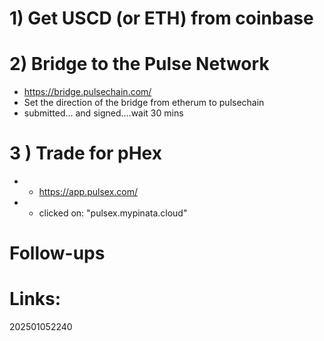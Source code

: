 
# 1) Get USCD (or ETH) from coinbase

# 2) Bridge to the Pulse Network
- https://bridge.pulsechain.com/
- Set the direction of the bridge from etherum to pulsechain
- submitted... and signed....wait 30 mins

# 3 ) Trade for pHex
- - https://app.pulsex.com/
- - clicked on: "pulsex.mypinata.cloud"

# Follow-ups


# Links: 



202501052240
